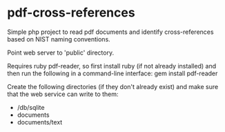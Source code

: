 pdf-cross-references
====================

Simple php project to read pdf documents and identify cross-references based on NIST naming conventions.

Point web server to 'public' directory.

Requires ruby pdf-reader, so first install ruby (if not already installed) and then run the following in a command-line
interface:
  gem install pdf-reader

Create the following directories (if they don't already exist) and make sure that the web service can write to them:
  - /db/sqlite
  - documents
  - documents/text
